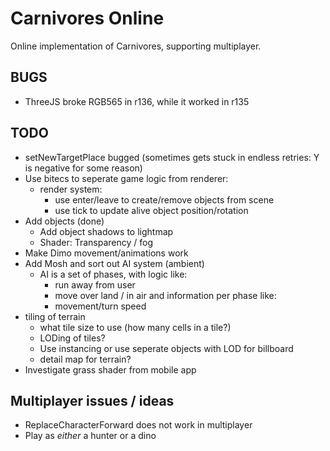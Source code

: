 # Carnivores Online

Online implementation of Carnivores, supporting multiplayer.

## BUGS

* ThreeJS broke RGB565 in r136, while it worked in r135

## TODO

* setNewTargetPlace bugged (sometimes gets stuck in endless retries: Y is negative for some reason)
* Use bitecs to seperate game logic from renderer:
    - render system:
        - use enter/leave to create/remove objects from scene
        - use tick to update alive object position/rotation
* Add objects (done)
    * Add object shadows to lightmap
    * Shader: Transparency / fog
* Make Dimo movement/animations work
* Add Mosh and sort out AI system (ambient)
    * AI is a set of phases, with logic like:
        - run away from user
        - move over land / in air
      and information per phase like:
        - movement/turn speed
* tiling of terrain
    - what tile size to use (how many cells in a tile?)
    - LODing of tiles?
    - Use instancing or use seperate objects with LOD for billboard
    - detail map for terrain?
* Investigate grass shader from mobile app

## Multiplayer issues / ideas

* ReplaceCharacterForward does not work in multiplayer
* Play as *either* a hunter or a dino
